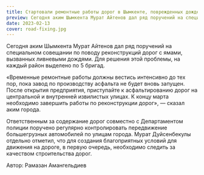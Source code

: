 ```yaml
---
title: Стартовали ремонтные работы дорог в Шымкенте, поврежденных дождем
preview: Сегодня аким Шымкента Мурат Айтенов дал ряд поручений на специальном совещании по поводу реконструкций дорог с ямами, вызванных ливневыми дождями. 
date: 2023-02-13
cover: road-fixing.jpg
---
```

Сегодня аким Шымкента Мурат Айтенов дал ряд поручений на специальном совещании по поводу реконструкций дорог с ямами, вызванных ливневыми дождями. Для решения этой проблемы, на каждый район выделено по 5 бригад. 

«Временные ремонтные работы должны вестись интенсивно до тех пор, пока завод по производству асфальта не будет вновь запущен.  После открытия предприятия, приступайте к асфальтированию дорог на центральной и внутренней извилистых улицах.  К концу марта необходимо завершить работы по реконструкции дорог», — сказал аким города.


Ответственным за содержание дорог совместно с Департаментом полиции поручено регулярно контролировать передвижение большегрузных автомобилей по улицам города.  Мурат Дуйсенбекулы отдельно отметил, что для создания благоприятных условий для движения на дороге, в первую очередь, необходимо следить за качеством  строительства дорог.

Автор: Рамазан Амангельдиев
